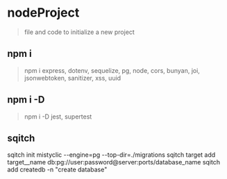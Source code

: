 # nodeProject

> file and code to initialize a new project

## npm i 
> npm i express, dotenv, sequelize, pg, node, cors, bunyan, joi, jsonwebtoken, sanitizer, xss, uuid

## npm i -D
> npm i -D jest, supertest
## sqitch

sqitch init mistyclic --engine=pg --top-dir=./migrations
sqitch target add target__name db:pg://user:password@server:ports/database_name
sqitch add createdb -n "create database"
